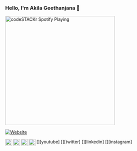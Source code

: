 ### Hello, I'm Akila Geethanjana 👋


[<img src="https://now-playing-codestackr.vercel.app/api/spotify-playing" alt="codeSTACKr Spotify Playing" width="350" />](https://open.spotify.com/user/swyqyimdc12jajde4vpwd2x1b)

[![Website](https://img.shields.io/website?label=codeSTACKr.com&style=for-the-badge&url=https%3A%2F%2Fcodestackr.com)](https://codestackr.com)


[<img align="left" alt="codeSTACKr | YouTube" width="22px" src="icons/youtube.svg" />][youtube]
[<img align="left" alt="codeSTACKr | Twitter" width="22px" src="icons/twitter.svg" />][twitter]
[<img align="left" alt="codeSTACKr | LinkedIn" width="22px" src="icons/linkedin.svg" />][linkedin]
[<img align="left" alt="codeSTACKr | Instagram" width="22px" src="https://www.instagram.com/migration_51q//icons/instagram.svg" />][instagram]

<!--
**Akilageeth/Akilageeth** is a ✨ _special_ ✨ repository because its `README.md` (this file) appears on your GitHub profile.

Here are some ideas to get you started:

- 🔭 I’m currently working on ...
- 🌱 I’m currently learning ...
- 👯 I’m looking to collaborate on ...
- 🤔 I’m looking for help with ...
- 💬 Ask me about ...
- 📫 How to reach me: ...
- 😄 Pronouns: ...
- ⚡ Fun fact: ...
-->
